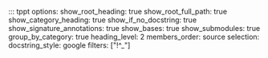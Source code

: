 ::: tppt
    options:
      show_root_heading: true
      show_root_full_path: true
      show_category_heading: true
      show_if_no_docstring: true
      show_signature_annotations: true
      show_bases: true
      show_submodules: true
      group_by_category: true
      heading_level: 2
      members_order: source
    selection:
      docstring_style: google
      filters: ["!^_"] 